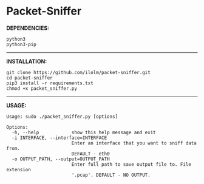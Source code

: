 # Packet-Sniffer

**DEPENDENCIES:**
```
python3
python3-pip
```

-------------------------------------------------------

**INSTALLATION:**
```
git clone https://github.com/ilolm/packet-sniffer.git
cd packet-sniffer
pip3 install -r requirements.txt
chmod +x packet_sniffer.py
```

-------------------------------------------------------

**USAGE:**
```
Usage: sudo ./packet_sniffer.py [options]

Options:
  -h, --help            show this help message and exit
  -i INTERFACE, --interface=INTERFACE
                        Enter an interface that you want to sniff data from.
                        DEFAULT - eth0
  -o OUTPUT_PATH, --output=OUTPUT_PATH
                        Enter full path to save output file to. File extension
                        '.pcap'. DEFAULT - NO OUTPUT.
```
